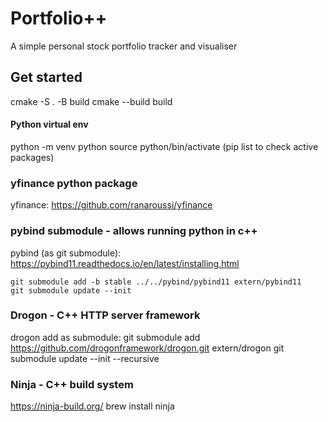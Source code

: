 # Portfolio++
A simple personal stock portfolio tracker and visualiser

## Get started
cmake -S . -B build
cmake --build build

#### Python virtual env
python -m venv python
source python/bin/activate
(pip list to check active packages)

### yfinance python package
yfinance: https://github.com/ranaroussi/yfinance

### pybind submodule - allows running python in c++
pybind (as git submodule): https://pybind11.readthedocs.io/en/latest/installing.html
```
git submodule add -b stable ../../pybind/pybind11 extern/pybind11
git submodule update --init
```

### Drogon - C++ HTTP server framework
drogon add as submodule:
git submodule add https://github.com/drogonframework/drogon.git extern/drogon
git submodule update --init --recursive

### Ninja - C++ build system
https://ninja-build.org/
brew install ninja